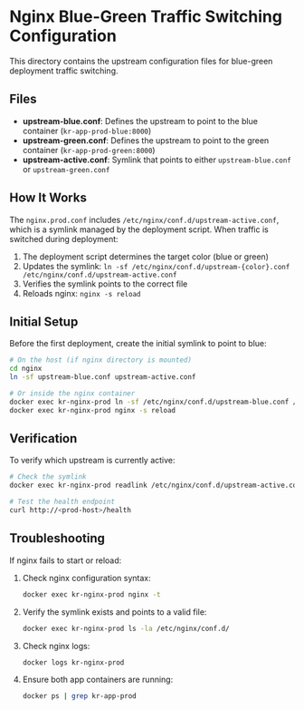 # Nginx Blue-Green Traffic Switching Configuration

This directory contains the upstream configuration files for blue-green deployment traffic switching.

## Files

- **upstream-blue.conf**: Defines the upstream to point to the blue container (`kr-app-prod-blue:8000`)
- **upstream-green.conf**: Defines the upstream to point to the green container (`kr-app-prod-green:8000`)
- **upstream-active.conf**: Symlink that points to either `upstream-blue.conf` or `upstream-green.conf`

## How It Works

The `nginx.prod.conf` includes `/etc/nginx/conf.d/upstream-active.conf`, which is a symlink managed by the deployment script. When traffic is switched during deployment:

1. The deployment script determines the target color (blue or green)
2. Updates the symlink: `ln -sf /etc/nginx/conf.d/upstream-{color}.conf /etc/nginx/conf.d/upstream-active.conf`
3. Verifies the symlink points to the correct file
4. Reloads nginx: `nginx -s reload`

## Initial Setup

Before the first deployment, create the initial symlink to point to blue:

```bash
# On the host (if nginx directory is mounted)
cd nginx
ln -sf upstream-blue.conf upstream-active.conf

# Or inside the nginx container
docker exec kr-nginx-prod ln -sf /etc/nginx/conf.d/upstream-blue.conf /etc/nginx/conf.d/upstream-active.conf
docker exec kr-nginx-prod nginx -s reload
```

## Verification

To verify which upstream is currently active:

```bash
# Check the symlink
docker exec kr-nginx-prod readlink /etc/nginx/conf.d/upstream-active.conf

# Test the health endpoint
curl http://<prod-host>/health
```

## Troubleshooting

If nginx fails to start or reload:

1. Check nginx configuration syntax:

   ```bash
   docker exec kr-nginx-prod nginx -t
   ```

2. Verify the symlink exists and points to a valid file:

   ```bash
   docker exec kr-nginx-prod ls -la /etc/nginx/conf.d/
   ```

3. Check nginx logs:

   ```bash
   docker logs kr-nginx-prod
   ```

4. Ensure both app containers are running:

   ```bash
   docker ps | grep kr-app-prod
   ```
